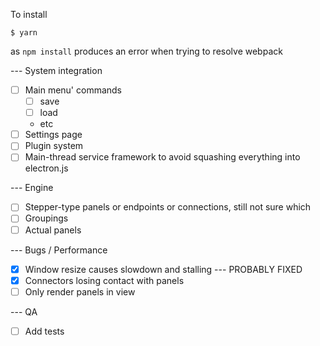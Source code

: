 To install

    $ yarn

as ```npm install``` produces an error when trying to resolve webpack


--- System integration

- [ ] Main menu' commands
    - [ ] save
    - [ ] load
    - etc
- [ ] Settings page
- [ ] Plugin system
- [ ] Main-thread service framework to avoid squashing everything into electron.js

--- Engine

- [ ] Stepper-type panels or endpoints or connections, still not sure which
- [ ] Groupings
- [ ] Actual panels

--- Bugs / Performance

- [x] Window resize causes slowdown and stalling --- PROBABLY FIXED
- [x] Connectors losing contact with panels
- [ ] Only render panels in view

--- QA

- [ ] Add tests